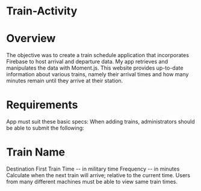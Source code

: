 # Train-Activity

# Overview


The objective was to create a train schedule application that incorporates Firebase to host arrival and departure data. My app retrieves and manipulates the data with Moment.js. This website provides up-to-date information about various trains, namely their arrival times and how many minutes remain until they arrive at their station.

# Requirements


App must suit these basic specs:
When adding trains, administrators should be able to submit the following:

# Train Name


Destination
First Train Time -- in military time
Frequency -- in minutes
Calculate when the next train will arrive; relative to the current time.
Users from many different machines must be able to view same train times.
